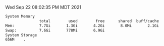 Wed Sep 22 08:02:35 PM MDT 2021
```bash
System Memory
               total        used        free      shared  buff/cache   available
Mem:           7.7Gi       1.3Gi       4.2Gi       8.0Mi       2.1Gi       6.0Gi
Swap:          7.6Gi       778Mi       6.9Gi
System Storage
656M	.
```
```bash
